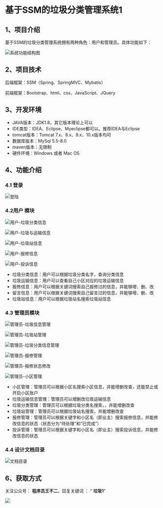 # 基于SSM的垃圾分类管理系统1

## 1、项目介绍

基于SSM的垃圾分类管理系统拥有两种角色：用户和管理员。具体功能如下：

![系统功能结构图](https://www.codeshop.fun/Typora-Images/202205291131402.jpg)


## 2、项目技术

后端框架：SSM（Spring、SpringMVC、Mybatis）

前端框架：Bootstrap、html、css、JavaScript、JQuery

## 3、开发环境

- JAVA版本：JDK1.8，其它版本理论上可以
- IDE类型：IDEA、Eclipse、Myeclipse都可以。推荐IDEA与Eclipse
- tomcat版本：Tomcat 7.x、8.x、9.x、10.x版本均可
- 数据库版本：MySql 5.5-8.0
- maven版本：无限制
- 硬件环境：Windows 或者 Mac OS


## 4、功能介绍

### 4.1 登录

![登陆](https://www.codeshop.fun/Typora-Images/202205291131086.jpg)

### 4.2用户 模块

![用户-垃圾分类信息](https://www.codeshop.fun/Typora-Images/202205291131019.jpg)

![用户-垃圾与运输信息](https://www.codeshop.fun/Typora-Images/202205291131456.jpg)

![用户-垃圾站信息](https://www.codeshop.fun/Typora-Images/202205291131820.jpg)

![用户-报修信息](https://www.codeshop.fun/Typora-Images/202205291132298.jpg)

![用户-投诉信息](https://www.codeshop.fun/Typora-Images/202205291132776.jpg)

- 垃圾分类信息：用户可以根据垃圾分类名字，查询分类信息
- 垃圾运输信息：用户可以查看自己小区对应的垃圾运输信息
- 报修信息：用户可以根据关键词搜索自己报修过的信息，并能够增、删、改
- 留言信息：用户可以根据关键词搜索自己留言过的信息，并能够增、删、改
- 垃圾站信息：用户可以根据垃圾站名搜索垃圾站信息

### 4.3 管理员模块

![管理员-垃圾信息管理](https://www.codeshop.fun/Typora-Images/202205291134476.jpg)

![管理员-垃圾站管理](https://www.codeshop.fun/Typora-Images/202205291134836.jpg)

![管理员-垃圾分类信息管理](https://www.codeshop.fun/Typora-Images/202205291134120.jpg)

![管理员-报修管理](https://www.codeshop.fun/Typora-Images/202205291134478.jpg)

![管理员-报修状态修改](https://www.codeshop.fun/Typora-Images/202205291134666.jpg)

![管理员-小区管理](https://www.codeshop.fun/Typora-Images/202205291134832.jpg)

- 小区管理：管理员可以根据小区名搜索小区信息，并能增删改查，还能禁止或开启小区账户
- 垃圾运输信息管理：管理员可以增删改垃圾运输信息
- 垃圾分类管理：管理员可以根据垃圾分类名搜索，，并能增删改查
- 垃圾站管理：管理员可以根据垃圾站名搜索，并能增删改查
- 报修管理：管理员可以根据关键字和小区名（即业主）搜索报修信息，并能修改信息的状态（状态分为“待处理”和“已完成”）
- 投诉管理：管理员可以根据关键字和小区名（即业主）搜索投诉信息，并能修改信息的状态

### 4.4 设计文档目录

![文档目录](https://www.codeshop.fun/Typora-Images/202205291138962.jpg)



## 6、获取方式

关注公众号： **程序员王不二**，回复关键词  ： “ **垃圾1**”   


 ![](https://www.codeshop.fun/Typora-Images/202205281253739.png)

